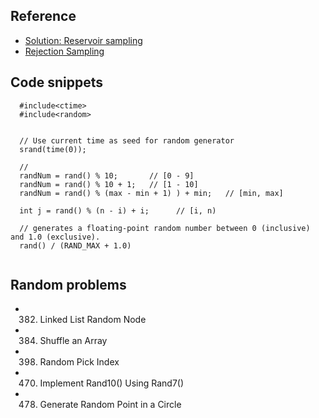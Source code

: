## Reference
- [Solution: Reservoir sampling](https://en.wikipedia.org/wiki/Reservoir_sampling)
- [Rejection Sampling]()
## Code snippets
```
  #include<ctime> 
  #include<random> 


  // Use current time as seed for random generator 
  srand(time(0));

  // 
  randNum = rand() % 10;       // [0 - 9]
  randNum = rand() % 10 + 1;   // [1 - 10]
  randNum = rand() % (max - min + 1) ) + min;   // [min, max]
  
  int j = rand() % (n - i) + i;      // [i, n)
  
  // generates a floating-point random number between 0 (inclusive) and 1.0 (exclusive).
  rand() / (RAND_MAX + 1.0) 
  
```

## Random problems
- 382. Linked List Random Node
- 384. Shuffle an Array
- 398. Random Pick Index
- 470. Implement Rand10() Using Rand7()
- 478. Generate Random Point in a Circle